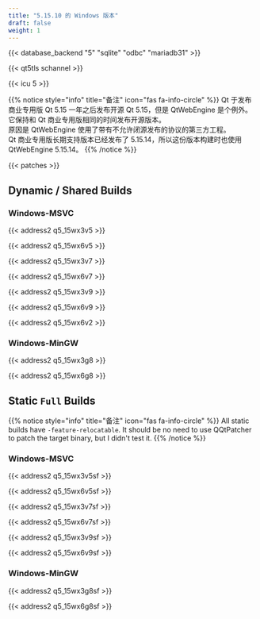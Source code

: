 ```yaml
---
title: "5.15.10 的 Windows 版本"
draft: false
weight: 1
---
```


{{< database_backend "5" "sqlite" "odbc" "mariadb31" >}}

{{< qt5tls schannel >}}

{{< icu 5 >}}

{{% notice style="info" title="备注"  icon="fas fa-info-circle" %}}
Qt 于发布商业专用版 Qt 5.15 一年之后发布开源 Qt 5.15，但是 QtWebEngine 是个例外。它保持和 Qt 商业专用版相同的时间发布开源版本。  
原因是 QtWebEngine 使用了带有不允许闭源发布的协议的第三方工程。  
Qt 商业专用版长期支持版本已经发布了 5.15.14，所以这份版本构建时也使用 QtWebEngine 5.15.14。
{{% /notice %}}

{{< patches >}}

## Dynamic / Shared Builds

### Windows-MSVC

{{< address2 q5_15wx3v5 >}}

{{< address2 q5_15wx6v5 >}}

{{< address2 q5_15wx3v7 >}}

{{< address2 q5_15wx6v7 >}}

{{< address2 q5_15wx3v9 >}}

{{< address2 q5_15wx6v9 >}}

{{< address2 q5_15wx6v2 >}}

### Windows-MinGW

{{< address2 q5_15wx3g8 >}}

{{< address2 q5_15wx6g8 >}}

## Static `Full` Builds

{{% notice style="info" title="备注"  icon="fas fa-info-circle" %}}
All static builds have `-feature-relocatable`. It should be no need to use QQtPatcher to patch the target binary, but I didn't test it.
{{% /notice %}}

### Windows-MSVC

{{< address2 q5_15wx3v5sf >}}

{{< address2 q5_15wx6v5sf >}}

{{< address2 q5_15wx3v7sf >}}

{{< address2 q5_15wx6v7sf >}}

{{< address2 q5_15wx3v9sf >}}

{{< address2 q5_15wx6v9sf >}}

### Windows-MinGW

{{< address2 q5_15wx3g8sf >}}

{{< address2 q5_15wx6g8sf >}}
